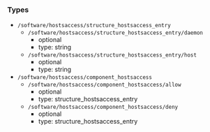 ### Types

- `/software/hostsaccess/structure_hostsaccess_entry`
    - `/software/hostsaccess/structure_hostsaccess_entry/daemon`
        - optional
        - type: string
    - `/software/hostsaccess/structure_hostsaccess_entry/host`
        - optional
        - type: string
- `/software/hostsaccess/component_hostsaccess`
    - `/software/hostsaccess/component_hostsaccess/allow`
        - optional
        - type: structure_hostsaccess_entry
    - `/software/hostsaccess/component_hostsaccess/deny`
        - optional
        - type: structure_hostsaccess_entry
